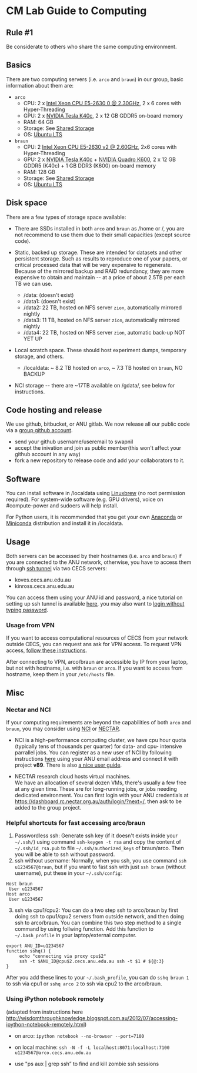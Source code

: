 # CM Lab Guide to Computing

## Rule #1
Be considerate to others who share the same computing environment. 

## Basics

There are two computing servers (i.e. `arco` and `braun`) in our group, basic information about them are:

- `arco`
  - CPU: 2 x [Intel Xeon CPU E5-2630 0 @ 2.30GHz](http://ark.intel.com/products/64593/Intel-Xeon-Processor-E5-2630-15M-Cache-2_30-GHz-7_20-GTs-Intel-QPI), 2 x 6 cores with Hyper-Threading
  - GPU: 2 x [NVIDIA Tesla K40c](https://www.nvidia.com/content/PDF/kepler/Tesla-K40-Active-Board-Spec-BD-06949-001_v03.pdf), 2 x 12 GB GDDR5 on-board memory
  - RAM: 64 GB
  - Storage: See [Shared Storage](#Shared-Storage) 
  - OS: [Ubuntu LTS](https://wiki.ubuntu.com/LTS) 
- `braun`
  - CPU: 2 [Intel Xeon CPU E5-2630 v2 @ 2.60GHz](http://ark.intel.com/products/75790/Intel-Xeon-Processor-E5-2630-v2-15M-Cache-2_60-GHz), 2x6 cores with Hyper-Threading
  - GPU: 2 x [NVIDIA Tesla K40c](https://www.nvidia.com/content/PDF/kepler/Tesla-K40-Active-Board-Spec-BD-06949-001_v03.pdf) + [NVIDIA Quadro K600](http://www.nvidia.com/content/pdf/data-sheet/nv-ds-quadro-k600-us.pdf), 2 x 12 GB GDDR5 (K40c) + 1 GB DDR3 (K600) on-board memory
  - RAM: 128 GB
  - Storage: See [Shared Storage](#Shared-Storage) 
  - OS: [Ubuntu LTS](https://wiki.ubuntu.com/LTS) 

## Disk space

There are a few types of storage space available:

* There are SSDs installed in both `arco` and `braun` as /home or /, you are not recommend to use them due to their small capacities (except source code). 

* Static, backed up storage. These are intended for datasets and other persistent storage. Such as results to reproduce one of your papers, or critical processed data that will be very expensive to regenerate. Because of the mirrored backup and RAID redundancy, they are more expensive to obtain and maintain -- at a price of about 2.5TB per each TB we can use. 
  
  - /data: (doesn't exist)
  - /data1: (doesn't exist)
  - /data2: 22 TB, hosted on NFS server `zion`, automatically mirrored nightly 
  - /data3: 11 TB, hosted on NFS server `zion`, automatically mirrored nightly 
  - /data4: 22 TB, hosted on NFS server `zion`, automatic back-up NOT YET UP

* Local scratch space. These should host experiment dumps, temporary storage, and others. 
  - /localdata: ~ 8.2 TB hosted on `arco`, ~ 7.3 TB hosted on `braun`, NO BACKUP

* NCI storage -- there are ~17TB available on /gdata/, see below for instructions.

## Code hosting and release

We use github, bitbucket, or ANU gitlab. We now release all our public code via a [group github account](https://github.com/computationalmedia).

  - send your github username/useremail to swapnil
  - accept the inivation and join as public member(this won't affect your github account in any way)
  - fork a new repository to release code and add your collaborators to it.

## Software 

You can install software in /localdata using [Linuxbrew](http://linuxbrew.sh/) (no root permission required).
For system-wide software (e.g. GPU drivers), voice on #compute-power and sudoers will help install. 

For Python users, it is recommended that you get your own [Anaconda](https://www.continuum.io/anaconda-overview) or [Miniconda](https://conda.io/miniconda.html) distribution and install it in /localdata. 

## Usage

Both servers can be accessed by their hostnames (i.e. `arco` and `braun`) if you are connected to the ANU network, otherwise, you have to access them through [ssh tunnel](https://en.wikipedia.org/wiki/Tunneling_protocol#Secure_Shell_tunneling) via two CECS servers: 

- koves.cecs.anu.edu.au
- kinross.cecs.anu.edu.au

You can access them using your ANU id and password, a nice tutorial on setting up ssh tunnel is available [here](http://sshmenu.sourceforge.net/articles/transparent-mulithop.html), you may also want to [login without typing password](http://www.linuxproblem.org/art_9.html). 

### Usage from VPN

If you want to access computational resources of CECS from your network outside CECS, you can request ans ask for VPN access. To request VPN access, [follow these instructions](https://cecs.anu.edu.au/staff/cecs-it-group/cecs-vpn).

After connecting to VPN, arco/braun are accessible by IP from your laptop, but not with hostname, i.e. with `braun` or `arco`. If you want to access from hostname, keep them in your `/etc/hosts` file.

## Misc

### Nectar and NCI
If your computing requirements are beyond the capabilities of both `arco` and `braun`, you may consider using [NCI](http://nci.org.au/) or [NECTAR](https://nectar.org.au/).

* NCI is a high-performance computing cluster, we have cpu hour quota (typically tens of thousands per quarter) for data- and cpu- intensive parrallel jobs. 
  You can register as a new user of NCI by following instructions [here](http://nci.org.au/access/user-registration/register-new-user/) using your ANU email address and connect it with project **v89**. There is also [a nice user guide](https://opus.nci.org.au/display/Help/Raijin+User+Guide). 

* NECTAR research cloud hosts virtual machines.  
  We have an allocation of several dozen VMs, there's usually a few free at any given time. These are for long-running jobs, or jobs needing dedicated environment. You can first login with your ANU credentials at https://dashboard.rc.nectar.org.au/auth/login/?next=/, then ask to be added to the group project. 

### Helpful shortcuts for fast accessing arco/braun
1. Passwordless ssh: Generate ssh key (if it doesn't exists inside your `~/.ssh/`) using command `ssh-keygen -t rsa` and copy the content of `~/.ssh/id_rsa.pub` to file `~/.ssh/authorized_keys` of braun/arco. Then you will be able to ssh without password.
2. ssh without username: Normally, when you ssh, you use command `ssh u1234567@braun`, but if you want to fast ssh with just `ssh braun` (without username), put these in your `~/.ssh/config`:
```
Host braun
 User u1234567
Host arco
 User u1234567
```
3. ssh via cpu1/cpu2: You can do a two step ssh to arco/braun by first doing ssh to cpu1/cpu2 servers from outside network, and then doing ssh to arco/braun. You can combine this two step method to a single command by using follwing function. Add this function to `~/.bash_profile` in your laptop/external computer.
```
export ANU_ID=u1234567
function sshq() {
     echo "connecting via proxy cpu$2"
     ssh -t $ANU_ID@cpu$2.cecs.anu.edu.au ssh -t $1 # ${@:3}
}
```
After you add these lines to your `~/.bash_profile`, you can do `sshq braun 1` to ssh via cpu1 or `sshq arco 2` to ssh via cpu2 to the arco/braun.

### Using iPython notebook remotely

(adapted from instructions here
http://wisdomthroughknowledge.blogspot.com.au/2012/07/accessing-ipython-notebook-remotely.html)

* on arco: `ipython notebook --no-browser --port=7100`
* on local machine: `ssh -N -f -L localhost:8071:localhost:7100 u1234567@arco.cecs.anu.edu.au`

* use "ps aux | grep ssh” to find and kill zombie ssh sessions



